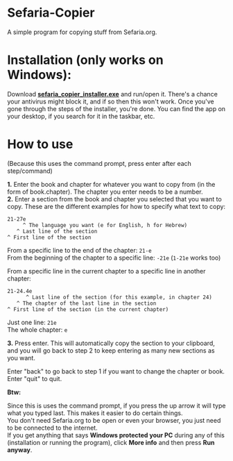 # Sefaria-Copier
A simple program for copying stuff from Sefaria.org.

# Installation (only works on Windows):

Download [**sefaria_copier_installer.exe**](https://github.com/Whackalenso/Sefaria-Copier/blob/main/sefaria_copier_installer.exe) and run/open it. There's a chance your antivirus might block it, and if so then this won't work. Once you've gone through the steps of the installer, you're done. You can find the app on your desktop, if you search for it in the taskbar, etc.

# How to use

(Because this uses the command prompt, press enter after each step/command)

**1.** Enter the book and chapter for whatever you want to copy from (in the form of book.chapter). The chapter you enter needs to be a number.  
**2.** Enter a section from the book and chapter you selected that you want to copy. These are the different examples for how to specify what text to copy:

```
21-27e
     ^ The language you want (e for English, h for Hebrew)
   ^ Last line of the section
^ First line of the section
```

From a specific line to the end of the chapter: `21-e`  
From the beginning of the chapter to a specific line: `-21e` (`1-21e`
 works too)  

From a specific line in the current chapter to a specific line in another chapter: 
```
21-24.4e
      ^ Last line of the section (for this example, in chapter 24)
   ^ The chapter of the last line in the section
^ First line of the section (in the current chapter)
```
Just one line: `21e`  
The whole chapter: `e`  

**3.** Press enter. This will automatically copy the section to your clipboard, and you will go back to step 2 to keep entering as many new sections as you want. 

Enter "back" to go back to step 1 if you want to change the chapter or book.  
Enter "quit" to quit.



**Btw:**

Since this is uses the command prompt, if you press the up arrow it will type what you typed last. This makes it easier to do certain things.  
You don't need Sefaria.org to be open or even your browser, you just need to be connected to the internet.  
If you get anything that says **Windows protected your PC** during any of this (installation or running the program), click **More info** and then press **Run anyway**.
